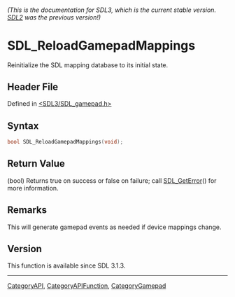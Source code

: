 ###### (This is the documentation for SDL3, which is the current stable version. [SDL2](https://wiki.libsdl.org/SDL2/) was the previous version!)
# SDL_ReloadGamepadMappings

Reinitialize the SDL mapping database to its initial state.

## Header File

Defined in [<SDL3/SDL_gamepad.h>](https://github.com/libsdl-org/SDL/blob/main/include/SDL3/SDL_gamepad.h)

## Syntax

```c
bool SDL_ReloadGamepadMappings(void);
```

## Return Value

(bool) Returns true on success or false on failure; call
[SDL_GetError](SDL_GetError)() for more information.

## Remarks

This will generate gamepad events as needed if device mappings change.

## Version

This function is available since SDL 3.1.3.

----
[CategoryAPI](CategoryAPI), [CategoryAPIFunction](CategoryAPIFunction), [CategoryGamepad](CategoryGamepad)

